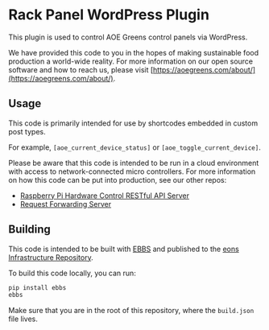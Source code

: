 # Rack Panel WordPress Plugin

This plugin is used to control AOE Greens control panels via WordPress.

We have provided this code to you in the hopes of making sustainable food production a world-wide reality. For more information on our open source software and how to reach us, please visit [https://aoegreens.com/about/](https://aoegreens.com/about/).

## Usage

This code is primarily intended for use by shortcodes embedded in custom post types.

For example, `[aoe_current_device_status]` or `[aoe_toggle_current_device]`.

Please be aware that this code is intended to be run in a cloud environment with access to network-connected micro controllers. For more information on how this code can be put into production, see our other repos:
* [Raspberry Pi Hardware Control RESTful API Server](https://github.com/aoegreens/srv_pi_controller)
* [Request Forwarding Server](https://github.com/aoegreens/srv_forward_internal_api)

## Building

This code is intended to be built with [EBBS](https://github.com/eons-dev/bin_ebbs) and published to the [eons Infrastructure Repository](https://infrastructure.tech).

To build this code locally, you can run:
```bash
pip install ebbs
ebbs
```
Make sure that you are in the root of this repository, where the `build.json` file lives.